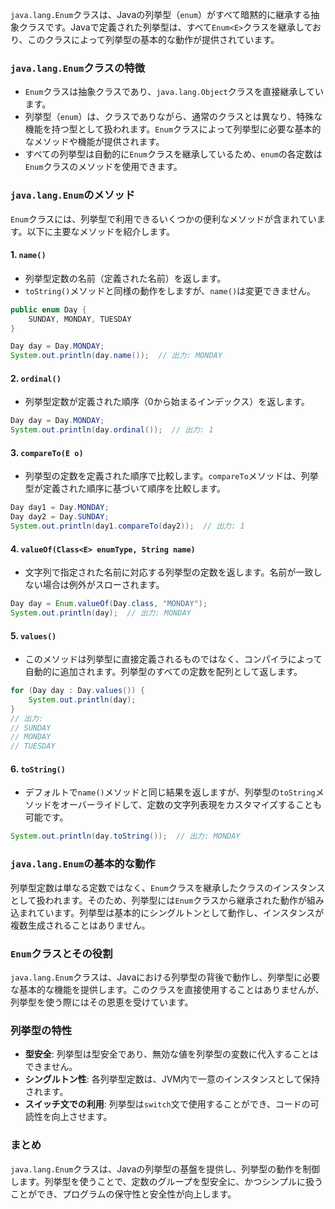 `java.lang.Enum`クラスは、Javaの列挙型（`enum`）がすべて暗黙的に継承する抽象クラスです。Javaで定義された列挙型は、すべて`Enum<E>`クラスを継承しており、このクラスによって列挙型の基本的な動作が提供されています。

### `java.lang.Enum`クラスの特徴

- `Enum`クラスは抽象クラスであり、`java.lang.Object`クラスを直接継承しています。
- 列挙型（`enum`）は、クラスでありながら、通常のクラスとは異なり、特殊な機能を持つ型として扱われます。`Enum`クラスによって列挙型に必要な基本的なメソッドや機能が提供されます。
- すべての列挙型は自動的に`Enum`クラスを継承しているため、`enum`の各定数は`Enum`クラスのメソッドを使用できます。

### `java.lang.Enum`のメソッド

`Enum`クラスには、列挙型で利用できるいくつかの便利なメソッドが含まれています。以下に主要なメソッドを紹介します。

#### 1. `name()`
- 列挙型定数の名前（定義された名前）を返します。
- `toString()`メソッドと同様の動作をしますが、`name()`は変更できません。

```java
public enum Day {
    SUNDAY, MONDAY, TUESDAY
}

Day day = Day.MONDAY;
System.out.println(day.name());  // 出力: MONDAY
```

#### 2. `ordinal()`
- 列挙型定数が定義された順序（0から始まるインデックス）を返します。

```java
Day day = Day.MONDAY;
System.out.println(day.ordinal());  // 出力: 1
```

#### 3. `compareTo(E o)`
- 列挙型の定数を定義された順序で比較します。`compareTo`メソッドは、列挙型が定義された順序に基づいて順序を比較します。

```java
Day day1 = Day.MONDAY;
Day day2 = Day.SUNDAY;
System.out.println(day1.compareTo(day2));  // 出力: 1
```

#### 4. `valueOf(Class<E> enumType, String name)`
- 文字列で指定された名前に対応する列挙型の定数を返します。名前が一致しない場合は例外がスローされます。

```java
Day day = Enum.valueOf(Day.class, "MONDAY");
System.out.println(day);  // 出力: MONDAY
```

#### 5. `values()`
- このメソッドは列挙型に直接定義されるものではなく、コンパイラによって自動的に追加されます。列挙型のすべての定数を配列として返します。

```java
for (Day day : Day.values()) {
    System.out.println(day);
}
// 出力:
// SUNDAY
// MONDAY
// TUESDAY
```

#### 6. `toString()`
- デフォルトで`name()`メソッドと同じ結果を返しますが、列挙型の`toString`メソッドをオーバーライドして、定数の文字列表現をカスタマイズすることも可能です。

```java
System.out.println(day.toString());  // 出力: MONDAY
```

### `java.lang.Enum`の基本的な動作

列挙型定数は単なる定数ではなく、`Enum`クラスを継承したクラスのインスタンスとして扱われます。そのため、列挙型には`Enum`クラスから継承された動作が組み込まれています。列挙型は基本的にシングルトンとして動作し、インスタンスが複数生成されることはありません。

### `Enum`クラスとその役割

`java.lang.Enum`クラスは、Javaにおける列挙型の背後で動作し、列挙型に必要な基本的な機能を提供します。このクラスを直接使用することはありませんが、列挙型を使う際にはその恩恵を受けています。

### 列挙型の特性

- **型安全**: 列挙型は型安全であり、無効な値を列挙型の変数に代入することはできません。
- **シングルトン性**: 各列挙型定数は、JVM内で一意のインスタンスとして保持されます。
- **スイッチ文での利用**: 列挙型は`switch`文で使用することができ、コードの可読性を向上させます。

### まとめ

`java.lang.Enum`クラスは、Javaの列挙型の基盤を提供し、列挙型の動作を制御します。列挙型を使うことで、定数のグループを型安全に、かつシンプルに扱うことができ、プログラムの保守性と安全性が向上します。
